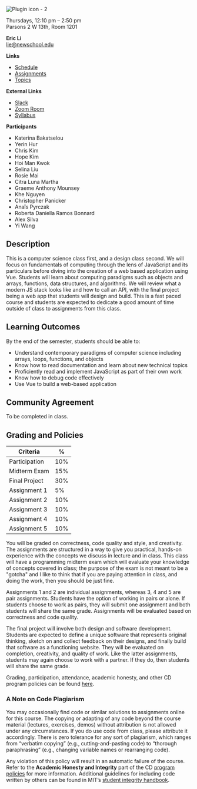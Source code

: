 ![Plugin icon - 2](https://user-images.githubusercontent.com/207651/186977711-6ffcf270-021a-45ab-88ea-476c54c90643.png)

Thursdays, 12:10 pm – 2:50 pm  
Parsons 2 W 13th, Room 1201

**Eric Li**  
[lie@newschool.edu](mailto:lie@newschool.edu)

**Links**
- [Schedule](/schedule)
- [Assignments](/assignments)
- [Topics](/topics/)

**External Links**
- [Slack](https://f22cdstudiojavascript.slack.com/)
- [Zoom Room](https://NewSchool.zoom.us/j/92107063249?pwd=UXV0Q2hFVS9BTURhUFQzUER2WUR5dz09)
- [Syllabus](https://docs.google.com/document/d/1K5fLvBNo-sZWHB_io8dgejSMjkcMhO2hrhsK_sJQJtM/edit?usp=sharing)

**Participants**
- Katerina Bakatselou
- Yerin Hur
- Chris Kim
- Hope Kim
- Hoi Man Kwok 
- Selina Liu
- Rosie Mai
- Citra Luna Martha
- Graeme Anthony Mounsey
- Khe Nguyen
- Christopher Panicker
- Anaïs Pyrczak
- Roberta Daniella Ramos Bonnard
- Alex Silva
- Yi Wang

## Description
This is a computer science class first, and a design class second. We will focus on fundamentals of computing through the lens of JavaScript and its particulars before diving into the creation of a web based application using Vue. Students will learn about computing paradigms such as objects and arrays, functions, data structures, and algorithms. We will review what a modern JS stack looks like and how to call an API, with the final project being a web app that students will design and build. This is a fast paced course and students are expected to dedicate a good amount of time outside of class to assignments from this class.

## Learning Outcomes
By the end of the semester, students should be able to:
- Understand contemporary paradigms of computer science including arrays, loops, functions, and objects
- Know how to read documentation and learn about new technical topics
- Proficiently read and implement JavaScript as part of their own work 
- Know how to debug code effectively
- Use Vue to build a web-based application

## Community Agreement
To be completed in class.

## Grading and Policies

|Criteria|%|
|---|---|
|Participation |10%|
|Midterm Exam  |15%|
|Final Project |30%|
|Assignment 1  |5% |
|Assignment 2  |10%|
|Assignment 3  |10%|
|Assignment 4  |10%|
|Assignment 5  |10%|

You will be graded on correctness, code quality and style, and creativity. The assignments are structured in a way to give you practical, hands-on experience with the concepts we discuss in lecture and in class. This class will have a programming midterm exam which will evaluate your knowledge of concepts covered in class; the purpose of the exam is not meant to be a "gotcha" and I like to think that if you are paying attention in class, and doing the work, then you should be just fine.

Assignments 1 and 2 are individual assignments, whereas 3, 4 and 5 are pair assignments. Students have the option of working in pairs or alone. If students choose to work as pairs, they will submit one assignment and both students will share the same grade. Assignments will be evaluated based on correctness and code quality.

The final project will involve both design and software development. Students are expected to define a unique software that represents original thinking, sketch on and collect feedback on their designs, and finally build that software as a functioning website. They will be evaluated on completion, creativity, and quality of work. Like the latter assignments, students may again choose to work with a partner. If they do, then students will share the same grade.

Grading, participation, attendance, academic honesty, and other CD program policies can be found [here](https://docs.google.com/document/d/1u358io8doX_SVVMGqIM_oH5V0OIccneYu4Ww-uE55QM/edit).

### A Note on Code Plagiarism
You may occasionally find code or similar solutions to assignments online for this course. The copying or adapting of any code beyond the course material (lectures, exercises, demos) without attribution is not allowed under any circumstances. If you do use code from class, please attribute it accordingly. There is zero tolerance for any sort of plagiarism, which ranges from “verbatim copying” (e.g., cutting-and-pasting code) to “thorough paraphrasing” (e.g., changing variable names or rearranging code). 

Any violation of this policy will result in an automatic failure of the course. Refer to the **Academic Honesty and Integrity** part of the CD [program policies](https://docs.google.com/document/d/1u358io8doX_SVVMGqIM_oH5V0OIccneYu4Ww-uE55QM/edit?usp=sharing) for more information. Additional guidelines for including code written by others can be found in MIT’s [student integrity handbook](https://integrity.mit.edu/handbook/writing-code).
